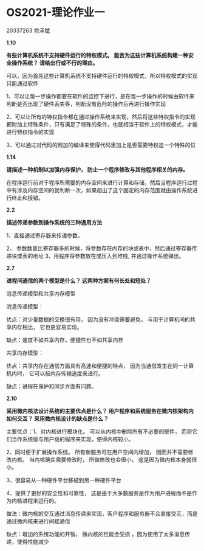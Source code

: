 # OS2021-理论作业一

20337263 俞泽斌

**1.10**

**有些计算机系统不支持硬件运行的特权模式。 能否为这些计算机系统构建一种安全操作系统？ 请给出行或不行的理由。**  



可以，因为首先这些计算机系统不支持硬件运行的特权模式，所以特权模式的实现只能通过软件

1、可以让每一步操作都要在软件的监控下进行，是在每一步操作的时候由软件来判断是否出现了硬件丢失等，判断没有危险的操作后再进行操作实现

2、可以让所有的特权指令都在通过操作系统来实现，然后将这些特权指令的实现都附加上特殊条件，只有满足了特殊的条件，也就相当于软件上的特权模式，才能进行特权指令的实现

3、可以通过对代码的附加的编译来使得代码里加上是否需要特权这一个特殊的位

**1.14**

**请描述一种机制以加强内存保护， 防止一个程序修改与其他程序相关的内存。**  

在程序运行前对于程序所需要的内存空间来进行计算和存储，然后当程序运行过程中有涉及内存空间的就判断一次，如果超出了这个固定的内存范围就由操作系统进行终止和报错。

**2.2**

**描述传递参数到操作系统的三种通用方法**  

1、直接通过寄存器来传递参数。

2、 参数数量比寄存器多的时候，将参数存在内存的块或表中，然后通过寄存器传递块或表的地址
3、用程序将参数放在或压入到堆栈, 并通过操作系统弹出。

**2.7**

**进程间通信的两个模型是什么？ 这两种方案有何长处和短处？**  

消息传递模型和共享内存模型  

消息传递模型：

优点：对少量数据的交换很有用， 因为没有冲突需要避免。 与用于计算机间的共享内存相比， 它也更容易实现。  

缺点：速度不如共享内存，便捷性也不如共享内存

共享内存模型：

优点：共享内存在通信方面具有高速和便捷的特点， 因为当通信发生在同一计算机内时， 它可以按内存传输速度来进行。  

缺点：进程在保护和同步方面有问题。 

**2.10**

**采用微内核法设计系统的主要优点是什么？ 用户程序和系统服务在微内核架构内如何交互？ 采用微内核设计的缺点是什么？**  

主要优点：1、对内核进行模块化。 可以从内核中删除所有不必要的部件， 而将它们当作系统级与用户级的程序来实现，使得内核较小。

2、同时便于扩展操作系统。 所有新服务可在用户空间内增加， 因而并不需要修改内核。 当内核确实需要修改时， 所做修改也会很小， 这是因为微内核本身就很小。     

3、很容易从一种硬件平台移植到另一种硬件平台  

4、提供了更好的安全性和可靠性， 这是由于大多数服务是作为用户进程而不是作为内核进程来运行的。  

做法：微内核的交互通过消息传递来实现，客户程序和服务器不会直接交互，而是通过微内核来进行间接通信

缺点：增加的系统功能的开销， 微内核的性能会受损 ，因为使用了太多消息传递，使得性能减少

